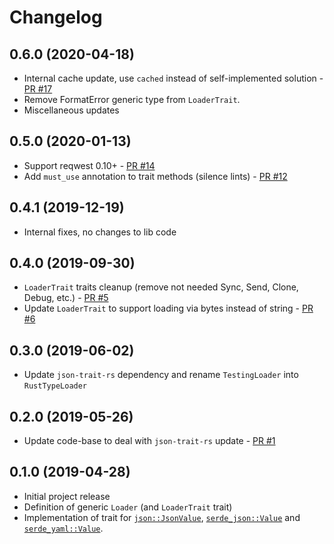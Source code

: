 Changelog
=========

0.6.0 (2020-04-18)
------------------

- Internal cache update, use `cached` instead of self-implemented solution - [PR #17](https://github.com/macisamuele/loader-rs/pull/17)
- Remove FormatError generic type from `LoaderTrait`.
- Miscellaneous updates

0.5.0 (2020-01-13)
------------------

- Support reqwest 0.10+ - [PR #14](https://github.com/macisamuele/loader-rs/pull/14)
- Add `must_use` annotation to trait methods (silence lints) - [PR #12](https://github.com/macisamuele/loader-rs/pull/12)

0.4.1 (2019-12-19)
------------------

- Internal fixes, no changes to lib code

0.4.0 (2019-09-30)
------------------

- `LoaderTrait` traits cleanup (remove not needed Sync, Send, Clone, Debug, etc.) - [PR #5](https://github.com/macisamuele/loader-rs/pull/5)
- Update `LoaderTrait` to support loading via bytes instead of string - [PR #6](https://github.com/macisamuele/loader-rs/pull/6)

0.3.0 (2019-06-02)
------------------

- Update `json-trait-rs` dependency and rename `TestingLoader` into `RustTypeLoader`

0.2.0 (2019-05-26)
------------------

- Update code-base to deal with `json-trait-rs` update - [PR #1](https://github.com/macisamuele/loader-rs/pull/1)

0.1.0 (2019-04-28)
------------------

- Initial project release
- Definition of generic `Loader` (and `LoaderTrait` trait)
- Implementation of trait for [`json::JsonValue`](https://github.com/maciejhirsz/json-rust/), [`serde_json::Value`](https://github.com/serde-rs/json/) and [`serde_yaml::Value`](https://github.com/dtolnay/serde-yaml).
